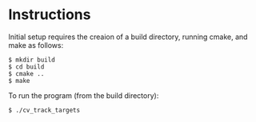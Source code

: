 # Instructions

Initial setup requires the creaion of a build directory, running cmake, and make as follows:

```
$ mkdir build
$ cd build
$ cmake ..
$ make
```
To run the program (from the build directory):
```
$ ./cv_track_targets
```
